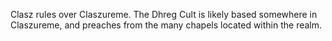 Clasz rules over Claszureme. The Dhreg Cult is likely based somewhere in Claszureme, and preaches from the many chapels located within the realm.